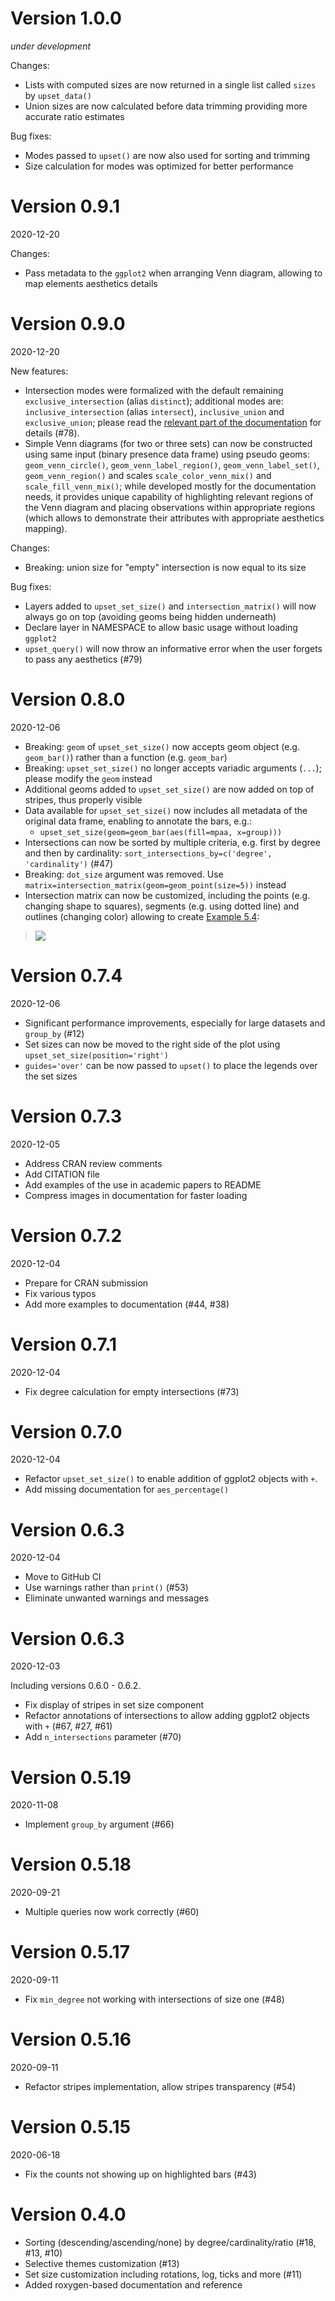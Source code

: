 # Version 1.0.0

*under development*

Changes:
- Lists with computed sizes are now returned in a single list called `sizes` by `upset_data()`
- Union sizes are now calculated before data trimming providing more accurate ratio estimates

Bug fixes:
- Modes passed to `upset()` are now also used for sorting and trimming
- Size calculation for modes was optimized for better performance

# Version 0.9.1

2020-12-20

Changes:
- Pass metadata to the `ggplot2` when arranging Venn diagram, allowing to map elements aesthetics details

# Version 0.9.0

2020-12-20

New features:
- Intersection modes were formalized with the default remaining `exclusive_intersection` (alias `distinct`); additional modes are: `inclusive_intersection` (alias `intersect`), `inclusive_union` and `exclusive_union`; please read the [relevant part of the documentation](https://krassowski.github.io/complex-upset/articles/Examples_R.html#0-2-region-selection-modes) for details (#78).
- Simple Venn diagrams (for two or three sets) can now be constructed using same input (binary presence data frame) using pseudo geoms: `geom_venn_circle()`, `geom_venn_label_region()`, `geom_venn_label_set()`, `geom_venn_region()` and scales `scale_color_venn_mix()` and `scale_fill_venn_mix()`; while developed mostly for the documentation needs, it provides unique capability of highlighting relevant regions of the Venn diagram and placing observations within appropriate regions (which allows to demonstrate their attributes with appropriate aesthetics mapping).

Changes:
- Breaking: union size for "empty" intersection is now equal to its size

Bug fixes:
- Layers added to `upset_set_size()` and `intersection_matrix()` will now always go on top (avoiding geoms being hidden underneath)
- Declare layer in NAMESPACE to allow basic usage without loading `ggplot2`
- `upset_query()` will now throw an informative error when the user forgets to pass any aesthetics (#79)

# Version 0.8.0

2020-12-06

- Breaking: `geom` of `upset_set_size()` now accepts geom object (e.g. `geom_bar()`) rather than a function (e.g. `geom_bar`)
- Breaking: `upset_set_size()` no longer accepts variadic arguments (`...`); please modify the `geom` instead
- Additional geoms added to `upset_set_size()` are now added on top of stripes, thus properly visible
- Data available for `upset_set_size()` now includes all metadata of the original data frame, enabling to annotate the bars, e.g.:
   - `upset_set_size(geom=geom_bar(aes(fill=mpaa, x=group)))`
- Intersections can now be sorted by multiple criteria, e.g. first by degree and then by cardinality: `sort_intersections_by=c('degree', 'cardinality')` (#47)
- Breaking: `dot_size` argument was removed. Use `matrix=intersection_matrix(geom=geom_point(size=5))` instead
- Intersection matrix can now be customized, including the points (e.g. changing shape to squares), segments (e.g. using dotted line) and outlines (changing color) allowing to create [Example 5.4](https://krassowski.github.io/complex-upset/articles/Examples_R.html):
 > ![](https://raw.githubusercontent.com/krassowski/complex-upset/master/tests/figs/examples/example-5-4-adjusting-the-intersection-matrix-1.svg)

# Version 0.7.4

2020-12-06

- Significant performance improvements, especially for large datasets and `group_by` (#12)
- Set sizes can now be moved to the right side of the plot using `upset_set_size(position='right')`
- `guides='over'` can be now passed to `upset()` to place the legends over the set sizes

# Version 0.7.3

2020-12-05

- Address CRAN review comments
- Add CITATION file
- Add examples of the use in academic papers to README
- Compress images in documentation for faster loading

# Version 0.7.2

2020-12-04

- Prepare for CRAN submission
- Fix various typos
- Add more examples to documentation (#44, #38)

# Version 0.7.1

2020-12-04

- Fix degree calculation for empty intersections (#73)

# Version 0.7.0

2020-12-04

- Refactor `upset_set_size()` to enable addition of ggplot2 objects with `+`.
- Add missing documentation for `aes_percentage()`

# Version 0.6.3

2020-12-04

- Move to GitHub CI
- Use warnings rather than `print()` (#53)
- Eliminate unwanted warnings and messages

# Version 0.6.3

2020-12-03

Including versions 0.6.0 - 0.6.2.

- Fix display of stripes in set size component
- Refactor annotations of intersections to allow adding ggplot2 objects with `+` (#67, #27, #61)
- Add `n_intersections` parameter (#70)

# Version 0.5.19

2020-11-08

- Implement `group_by` argument (#66)

# Version 0.5.18

2020-09-21

- Multiple queries now work correctly (#60)

# Version 0.5.17

2020-09-11

- Fix `min_degree` not working with intersections of size one (#48)

# Version 0.5.16

2020-09-11

- Refactor stripes implementation, allow stripes transparency (#54)

# Version 0.5.15

2020-06-18

- Fix the counts not showing up on highlighted bars (#43)

# Version 0.4.0

- Sorting (descending/ascending/none) by degree/cardinality/ratio (#18, #13, #10)
- Selective themes customization (#13)
- Set size customization including rotations, log, ticks and more (#11)
- Added roxygen-based documentation and reference
